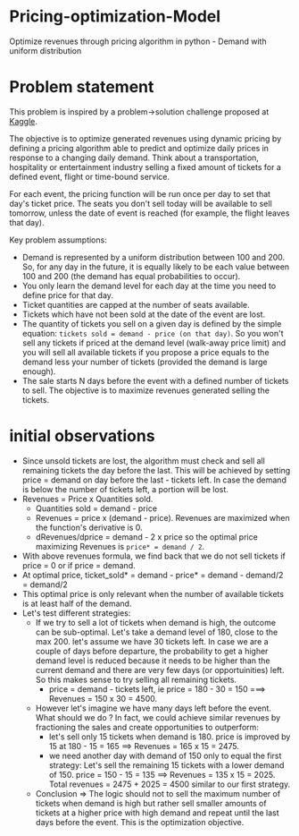 # Pricing-optimization-Model
Optimize revenues through pricing algorithm in python - Demand with uniform distribution

# Problem statement
This problem is inspired by a problem->solution challenge proposed at [Kaggle](https://www.kaggle.com/alexisbcook/airline-price-optimization-microchallenge).

The objective is to optimize generated revenues using dynamic pricing by defining a pricing algorithm able to predict and optimize daily prices in response to a changing daily demand. Think about a transportation, hospitality or entertainment industry selling a fixed amount of tickets for a defined event, flight or time-bound service. 

For each event, the pricing function will be run once per day to set that day's ticket price. The seats you don't sell today will be available to sell tomorrow, unless the date of event is reached (for example, the flight leaves that day).

Key problem assumptions:
- Demand is represented by a uniform distribution between 100 and 200. So, for any day in the future, it is equally likely to be each value between 100 and 200 (the demand has equal probabilities to occur).
- You only learn the demand level for each day at the time you need to define price for that day.
- Ticket quantities are capped at the number of seats available.
- Tickets which have not been sold at the date of the event are lost.
- The quantity of tickets you sell on a given day is defined by the simple equation: `tickets sold = demand - price (on that day)`. So you won't sell any tickets if priced at the demand level (walk-away price limit) and you will sell all available tickets if you propose a price equals to the demand less your number of tickets (provided the demand is large enough).
- The sale starts N days before the event with a defined number of tickets to sell. The objective is to maximize revenues generated selling the tickets.

# initial observations
- Since unsold tickets are lost, the algorithm must check and sell all remaining tickets the day before the last. This will be achieved by setting price = demand on day before the last - tickets left. In case the demand is below the number of tickets left, a portion will be lost.
- Revenues = Price x Quantities sold.
  - Quantities sold = demand - price
  - Revenues = price x (demand - price). Revenues are maximized when the function's derivative is 0.
  - dRevenues/dprice = demand - 2 x price so the optimal price maximizing Revenues is `price* = demand / 2`.
- With above revenues formula, we find back that we do not sell tickets if price = 0 or if price = demand.
-  At optimal price, ticket_sold* = demand - price* = demand - demand/2 = demand/2
  - This optimal price is only relevant when the number of available tickets is at least half of the demand.
- Let's test different strategies:
  - If we try to sell a lot of tickets when demand is high, the outcome can be sub-optimal. Let's take a demand level of 180, close to the max 200. let's assume we have 30 tickets left. In case we are a couple of days before departure, the probability to get a higher demand level is reduced because it needs to be higher than the current demand and there are very few days (or opportuinities) left. So this makes sense to try selling all remaining tickets.
    - price = demand - tickets left, ie price = 180 - 30 = 150 ===> Revenues = 150 x 30 = 4500.
  - However let's imagine we have many days left before the event. What should we do ? In fact, we could achieve similar revenues by fractioning the sales and create opportunities to outperform:
    - let's sell only 15 tickets when demand is 180. price is improved by 15 at 180 - 15 = 165 ==> Revenues = 165 x 15 = 2475.
    - we need another day with demand of 150 only to equal the first strategy: Let's sell the remaining 15 tickets with a lower demand of 150. price = 150 - 15 = 135 ==> Revenues = 135 x 15 = 2025. Total revenues = 2475 + 2025 = 4500 similar to our first strategy.
  - Conclusion => The logic should not to sell the maximum number of tickets when demand is high but rather sell smaller amounts of tickets at a higher price with high demand and repeat until the last days before the event. This is the optimization objective.
  
  

